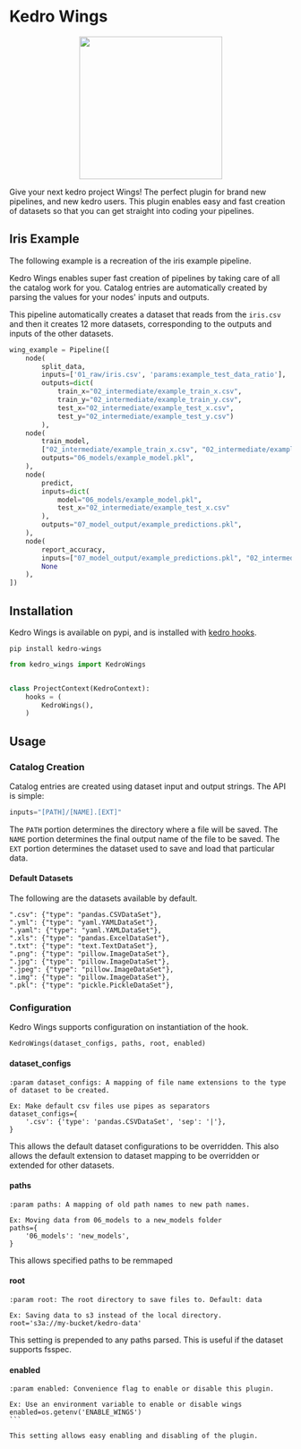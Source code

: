 # Kedro Wings

<p align="center">
  <img width="255" src="https://github.com/tamsanh/kedro-wings/blob/master/images/kedro-wings.png">
</p>

Give your next kedro project Wings! The perfect plugin for brand new pipelines, and new kedro users.
This plugin enables easy and fast creation of datasets so that you can get straight into coding your pipelines.

## Iris Example

The following example is a recreation of the iris example pipeline.

Kedro Wings enables super fast creation of pipelines by taking care of all the catalog work for you.
Catalog entries are automatically created by parsing the values for your nodes' inputs and outputs.

This pipeline automatically creates a dataset that reads from the `iris.csv` and then it creates 12 more datasets, corresponding to the outputs and inputs of the other datasets.

``` python
wing_example = Pipeline([
    node(
        split_data,
        inputs=['01_raw/iris.csv', 'params:example_test_data_ratio'],
        outputs=dict(
            train_x="02_intermediate/example_train_x.csv",
            train_y="02_intermediate/example_train_y.csv",
            test_x="02_intermediate/example_test_x.csv",
            test_y="02_intermediate/example_test_y.csv")
        ),
    node(
        train_model,
        ["02_intermediate/example_train_x.csv", "02_intermediate/example_train_y.csv", "parameters"],
        outputs="06_models/example_model.pkl",
    ),
    node(
        predict,
        inputs=dict(
            model="06_models/example_model.pkl",
            test_x="02_intermediate/example_test_x.csv"
        ),
        outputs="07_model_output/example_predictions.pkl",
    ),
    node(
        report_accuracy,
        inputs=["07_model_output/example_predictions.pkl", "02_intermediate/example_test_y.csv"],
        None
    ),
])
```


## Installation

Kedro Wings is available on pypi, and is installed with [kedro hooks](https://kedro.readthedocs.io/en/latest/04_user_guide/15_hooks.html).

``` console
pip install kedro-wings
```

``` python
from kedro_wings import KedroWings


class ProjectContext(KedroContext):
    hooks = (
        KedroWings(),
    )

```


## Usage

### Catalog Creation

Catalog entries are created using dataset input and output strings. The API is simple:

``` python
inputs="[PATH]/[NAME].[EXT]"
```

The `PATH` portion determines the directory where a file will be saved.
The `NAME` portion determines the final output name of the file to be saved.
The `EXT`  portion determines the dataset used to save and load that particular data.


#### Default Datasets

The following are the datasets available by default.

```
".csv": {"type": "pandas.CSVDataSet"},
".yml": {"type": "yaml.YAMLDataSet"},
".yaml": {"type": "yaml.YAMLDataSet"},
".xls": {"type": "pandas.ExcelDataSet"},
".txt": {"type": "text.TextDataSet"},
".png": {"type": "pillow.ImageDataSet"},
".jpg": {"type": "pillow.ImageDataSet"},
".jpeg": {"type": "pillow.ImageDataSet"},
".img": {"type": "pillow.ImageDataSet"},
".pkl": {"type": "pickle.PickleDataSet"},
```

### Configuration

Kedro Wings supports configuration on instantiation of the hook.

```
KedroWings(dataset_configs, paths, root, enabled)
```

#### dataset_configs
```
:param dataset_configs: A mapping of file name extensions to the type of dataset to be created.

Ex: Make default csv files use pipes as separators
dataset_configs={
    '.csv': {'type': 'pandas.CSVDataSet', 'sep': '|'},
}
```

This allows the default dataset configurations to be overridden.
This also allows the default extension to dataset mapping to be overridden or extended for other datasets.

#### paths
```
:param paths: A mapping of old path names to new path names.

Ex: Moving data from 06_models to a new_models folder
paths={
    '06_models': 'new_models',
}
```

This allows specified paths to be remmaped

#### root
```
:param root: The root directory to save files to. Default: data

Ex: Saving data to s3 instead of the local directory.
root='s3a://my-bucket/kedro-data'
```

This setting is prepended to any paths parsed. This is useful if the dataset supports fsspec.

#### enabled
````
:param enabled: Convenience flag to enable or disable this plugin.

Ex: Use an environment variable to enable or disable wings
enabled=os.getenv('ENABLE_WINGS')
```

This setting allows easy enabling and disabling of the plugin.
